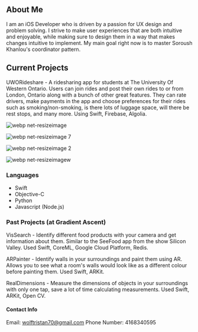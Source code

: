 ## About Me

I am an iOS Developer who is driven by a passion for UX design and problem solving.  I strive to make user experiences that are both intuitive and enjoyable, while making sure to design them in a way that makes changes intuitive to implement.  My main goal right now is to master Soroush Khanlou's coordinator pattern. 


## Current Projects

UWORideshare -  A ridesharing app for students at The University Of Western Ontario. Users can join rides and post their own rides to or from London, Ontario along with a bunch of other great features. They can rate drivers, make payments in the app and choose preferences for their rides such as smoking/non-smoking, is there lots of luggage space, will there be rest stops, and many more.  Using Swift, Firebase, Algolia.

![webp net-resizeimage](https://user-images.githubusercontent.com/24685539/38383915-bd3ac6d4-38db-11e8-9c70-3eb17fc8337c.png)

![webp net-resizeimage 7](https://user-images.githubusercontent.com/24685539/38383921-c05d1f6a-38db-11e8-9596-8c160d73a90b.png)

![webp net-resizeimage 2](https://user-images.githubusercontent.com/24685539/38383932-c6f677b8-38db-11e8-82f6-68112d7176c4.png)

![webp net-resizeimagew](https://user-images.githubusercontent.com/24685539/38383938-c8de2846-38db-11e8-8ffa-e9a87ef1b493.png)

### Languages

* Swift
* Objective-C
* Python
* Javascript (Node.js)

### Past Projects (at Gradient Ascent)

VisSearch - Identify different food products with your camera and get information about them.  Similar to the SeeFood app from the show Silicon Valley.  Used Swift, CoreML, Google Cloud Platform, Redis.


ARPainter - Identify walls in your surroundings and paint them using AR.  Allows you to see what a room's walls would look like as a different colour before painting them.  Used Swift, ARKit.


RealDimensions - Measure the dimensions of objects in your surroundings with only one tap,  save a lot of time calculating measurements.  Used Swift, ARKit, Open CV.

#### Contact Info

Email: wolftristan70@gmail.com
Phone Number: 4168340595
